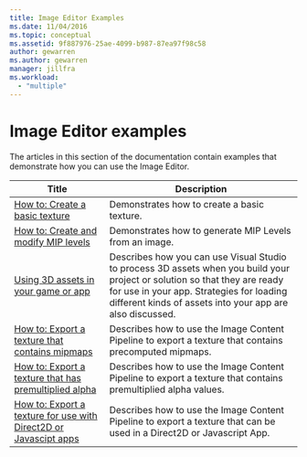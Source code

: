 ```yaml
---
title: Image Editor Examples
ms.date: 11/04/2016
ms.topic: conceptual
ms.assetid: 9f887976-25ae-4099-b987-87ea97f98c58
author: gewarren
ms.author: gewarren
manager: jillfra
ms.workload:
  - "multiple"
---
```

# Image Editor examples

The articles in this section of the documentation contain examples that demonstrate how you can use the Image Editor.

|Title|Description|
|-----------|-----------------|
|[How to: Create a basic texture](../designers/how-to-create-a-basic-texture.md)|Demonstrates how to create a basic texture.|
|[How to: Create and modify MIP levels](../designers/how-to-create-and-modify-mip-levels.md)|Demonstrates how to generate MIP Levels from an image.|
|[Using 3D assets in your game or app](../designers/using-3-d-assets-in-your-game-or-app.md)|Describes how you can use Visual Studio to process 3D assets when you build your project or solution so that they are ready for use in your app. Strategies for loading different kinds of assets into your app are also discussed.|
|[How to: Export a texture that contains mipmaps](../designers/how-to-export-a-texture-that-contains-mipmaps.md)|Describes how to use the Image Content Pipeline to export a texture that contains precomputed mipmaps.|
|[How to: Export a texture that has premultiplied alpha](../designers/how-to-export-a-texture-that-has-premultiplied-alpha.md)|Describes how to use the Image Content Pipeline to export a texture that contains premultiplied alpha values.|
|[How to: Export a texture for use with Direct2D or Javascipt apps](../designers/how-to-export-a-texture-for-use-with-direct2d-or-javascipt-apps.md)|Describes how to use the Image Content Pipeline to export a texture that can be used in a Direct2D or Javascript App.|